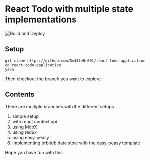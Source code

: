 # React Todo with multiple state implementations

![Build and Deploy](https://github.com/Sm03leBr00t/react-todo-application/workflows/Build%20and%20Deploy/badge.svg)

## Setup

```
git clone https://github.com/Sm03leBr00t/react-todo-application
cd react-todo-application
yarn
```

Then checkout the branch you want to explore

## Contents

There are multiple branches with the different setups

1. simple setup
2. with react context api
3. using MobX
4. using redux
5. using easy-peasy
6. implementing orbitdb data store with the easy-peasy template

Hope you have fun with this
